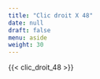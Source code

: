 ```yaml
---
title: "Clic droit X 48"
date: null
draft: false
menu: aside
weight: 30
---
```


{{< clic_droit_48 >}}
